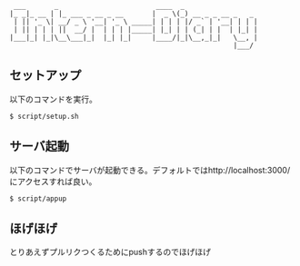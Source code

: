 ```
 ___       _                        ____  _                  
|_ _|_ __ | |_ ___ _ __ _ __       |  _ \(_) __ _ _ __ _   _ 
 | || '_ \| __/ _ \ '__| '_ \ _____| | | | |/ _` | '__| | | |
 | || | | | ||  __/ |  | | | |_____| |_| | | (_| | |  | |_| |
|___|_| |_|\__\___|_|  |_| |_|     |____/|_|\__,_|_|   \__, |
                                                       |___/ 
```

## セットアップ
以下のコマンドを実行。
```
$ script/setup.sh
```

## サーバ起動
以下のコマンドでサーバが起動できる。デフォルトではhttp://localhost:3000/ にアクセスすれば良い。
```
$ script/appup
```

## ほげほげ
とりあえずプルリクつくるためにpushするのでほげほげ

